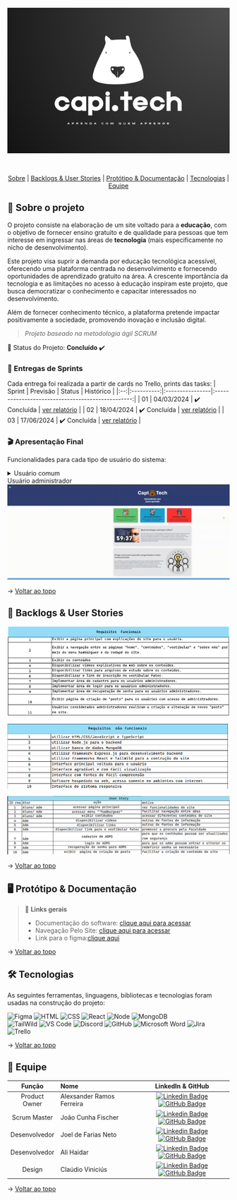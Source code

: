 <div align="center">
    
![banner](https://github.com/FischerJoao/readme-Capitech/blob/main/readme/banner.png?raw=true)
</div>
<br id="topo">
<p align="center">
    <a href="#sobre">Sobre</a>  |  
    <a href="#backlogs">Backlogs & User Stories</a>  |  
    <a href="#prototipo">Protótipo & Documentação</a>  |  
    <a href="#tecnologias">Tecnologias</a>  |  
    <a href="#equipe">Equipe</a>
</p>
   
<span id="sobre">

## :bookmark_tabs: Sobre o projeto
O projeto consiste na elaboração de um site voltado para a **educação**, com o objetivo de fornecer 
ensino gratuito e de qualidade para pessoas que tem interesse em ingressar nas áreas de 
**tecnologia** (mais especificamente no nicho de desenvolvimento).

Este projeto visa suprir a demanda por educação tecnológica acessível, oferecendo uma plataforma centrada no desenvolvimento e fornecendo oportunidades de aprendizado gratuito na área. 
A crescente importância da tecnologia e as limitações no acesso à educação inspiram este projeto, que busca democratizar o conhecimento e capacitar interessados no desenvolvimento.

Além de fornecer conhecimento técnico, a plataforma pretende impactar positivamente a sociedade, promovendo inovação e inclusão digital.
> _Projeto baseado na metodologia ágil SCRUM_

:pushpin: Status do Projeto: **Concluído** :heavy_check_mark:

### 🏁 Entregas de Sprints
Cada entrega foi realizada a partir de cards no Trello, prints das tasks:
| Sprint | Previsão | Status | Histórico |
|:--:|:----------:|:----------------|:-------------------------------------------------:|
| 01 | 04/03/2024 | ✔️ Concluída    | [ver relatório](https://joel-fatec.atlassian.net/browse/CAP1-14?atlOrigin=eyJpIjoiN2M5MTlhNGU0MmNhNDhjNmI3NzcwODJlNWRiNTk0OTgiLCJwIjoiaiJ9) |
| 02 | 18/04/2024 | ✔️ Concluída    | [ver relatório](https://joel-fatec.atlassian.net/browse/CAP1-15?atlOrigin=eyJpIjoiNDg5MTlmNDgzZDFjNGVhNjg3ZWRiMWNlOTQyM2QzNjEiLCJwIjoiaiJ9) |
| 03 | 17/06/2024 | ✔️ Concluída    | [ver relatório](https://joel-fatec.atlassian.net/browse/CAP1-19?atlOrigin=eyJpIjoiYzZlOTc4MWE1M2M3NGQ3ZmEyMmYyOGE0NjdiZGYxNjkiLCJwIjoiaiJ9) |

### :clapper: Apresentação Final
Funcionalidades para cada tipo de usuário do sistema:
<details>
   <summary>Usuário comum</summary>
    <div align="center">
        <img src="">
    </div>
</details
<details>
   <summary>Usuário administrador</summary>
    <div align="center">
        <img src="readme/registro.gif">
    </div>
</details>
    
→ [Voltar ao topo](#topo)

<span id="backlogs">

## :dart: Backlogs & User Stories
    
<div align="center">
    
![ requisitos funcionais](readme/funcionais.png)

![requisitos  não funcionais](readme/rnf.png)

![user stories](readme/userStory.png)

</div>
  
→ [Voltar ao topo](#topo)

<span id="prototipo">

## :desktop_computer: Protótipo & Documentação

    
> 🔗 **Links gerais** <br>
> - Documentação do software: [clique aqui para acessar](https://view.officeapps.live.com/op/view.aspx?src=https%3A%2F%2Fraw.githubusercontent.com%2FFischerJoao%2Freadme-Capitech%2Fmain%2Freadme%2FCapitech%2520-%2520Projeto%2520Interdisciplinar%2520-%2520ES2%2520-%2520FINAL%2520(1)%2520alterado%25201.docx&wdOrigin=BROWSELINK)
> - Navegação Pelo Site: [clique aqui para acessar](https://capitech-back.vercel.app/)
> - Link para o figma:[clique aqui](https://www.figma.com/file/FnzEv4aPYWLKyNBSckPGTA?locale=en&type=design)


→ [Voltar ao topo](#topo)

<span id="tecnologias">

## 🛠️ Tecnologias

As seguintes ferramentas, linguagens, bibliotecas e tecnologias foram usadas na construção do projeto:

<img src="https://img.shields.io/badge/Figma-CED4DA?style=for-the-badge&logo=figma&logoColor=DC143C" alt="Figma" /> 
<img src="https://img.shields.io/badge/HTML5-CED4DA?style=for-the-badge&logo=html5&logoColor=E34F26" alt="HTML" /> 
<img src="https://img.shields.io/badge/CSS3-CED4DA?style=for-the-badge&logo=css3&logoColor=1572B6" alt="CSS" /> 	
<img src="https://img.shields.io/badge/React-CED4DA?style=for-the-badge&logo=react&logoColor=61DAFB" alt="React" /> 
<img src="https://img.shields.io/badge/Node.js-CED4DA?style=for-the-badge&logo=nodedotjs&logoColor=339933" alt="Node" />  
<img src="https://img.shields.io/badge/MongoDB-CED4DA?style=for-the-badge&logo=mongodb&logoColor=4EA94B" alt="MongoDB" /><br>
<img src="https://img.shields.io/badge/tailwindcss-%2338B2AC.svg?style=for-the-badge&logo=tailwind-css&logoColor=white" alt="TailWild" />
<img src="https://img.shields.io/badge/VS_Code-CED4DA?style=for-the-badge&logo=visual%20studio%20code&logoColor=0078D4" alt="VS Code" /> 
<img src="https://img.shields.io/badge/Discord-CED4DA?style=for-the-badge&logo=discord&logoColor=7289DA" alt="Discord" /> 
<img src="https://img.shields.io/badge/GitHub-CED4DA?style=for-the-badge&logo=github&logoColor=20232A" alt="GitHub" /> 
<img src="https://img.shields.io/badge/Microsoft_Word-2B579A?style=for-the-badge&logo=microsoft-word&logoColor=white" alt="Microsoft Word"/>
<img src="https://img.shields.io/badge/jira-%230A0FFF.svg?style=for-the-badge&logo=jira&logoColor=white" alt="Jira"/>
<img src="https://img.shields.io/badge/Trello-%23026AA7.svg?style=for-the-badge&logo=Trello&logoColor=white" alt="Trello"/>
    
→ [Voltar ao topo](#topo)

<span id="equipe">

## :busts_in_silhouette: Equipe

|    Função     | Nome                                  |                                                                                                                                                      LinkedIn & GitHub                                                                                                                                                      |
| :-----------: | :------------------------------------ | :-------------------------------------------------------------------------------------------------------------------------------------------------------------------------------------------------------------------------------------------------------------------------------------------------------------------------: |
| Product Owner | Alexsander Ramos Ferreira           |     [![Linkedin Badge](https://img.shields.io/badge/Linkedin-blue?style=flat-square&logo=Linkedin&logoColor=white)](https://br.linkedin.com/in/alexsanderferreira) [![GitHub Badge](https://img.shields.io/badge/GitHub-111217?style=flat-square&logo=github&logoColor=white)](https://github.com/LehRamos1508)              |
| Scrum Master  | João Cunha Fischer |      [![Linkedin Badge](https://img.shields.io/badge/Linkedin-blue?style=flat-square&logo=Linkedin&logoColor=white)](https://br.linkedin.com/in/joao-cunha-fischer-6585b1203) [![GitHub Badge](https://img.shields.io/badge/GitHub-111217?style=flat-square&logo=github&logoColor=white)](https://github.com/FischerJoao)     |
|   Desenvolvedor   | Joel de Farias Neto              |         [![Linkedin Badge](https://img.shields.io/badge/Linkedin-blue?style=flat-square&logo=Linkedin&logoColor=white)](https://br.linkedin.com/in/joel-alves-neto?trk=public_profile_browsemap-profile) [![GitHub Badge](https://img.shields.io/badge/GitHub-111217?style=flat-square&logo=github&logoColor=white)](https://github.com/Joel-Neto)        |
|   Desenvolvedor    | Ali Haidar                  |         [![Linkedin Badge](https://img.shields.io/badge/Linkedin-blue?style=flat-square&logo=Linkedin&logoColor=white)](https://br.linkedin.com/in/ali-hps) [![GitHub Badge](https://img.shields.io/badge/GitHub-111217?style=flat-square&logo=github&logoColor=white)](https://github.com/alihpss)        |
|   Design    | Claúdio Viniciús                 |   [![Linkedin Badge](https://img.shields.io/badge/Linkedin-blue?style=flat-square&logo=Linkedin&logoColor=white)](https://br.linkedin.com/in/claudio-vinicius-camellin-almeida) [![GitHub Badge](https://img.shields.io/badge/GitHub-111217?style=flat-square&logo=github&logoColor=white)](https://github.com/Clouddios)   |

→ [Voltar ao topo](#topo)




